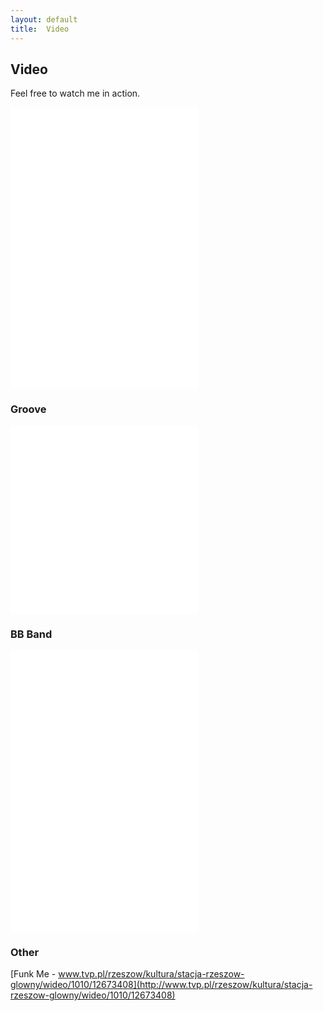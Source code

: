 ```yaml
---
layout: default
title:  Video
---
```


## Video

Feel free to watch me in action.

<div class="videowrapper">
<iframe src="//www.youtube.com/embed/YpnSd0R4z98" frameborder="0" allowfullscreen ></iframe>
</div>


<div class="videowrapper">
<iframe src="//www.youtube.com/embed/-ubqKYX_A6s" frameborder="0" allowfullscreen ></iframe>
</div> 

<div class="videowrapper">
<iframe src="//www.youtube.com/embed/eNHUnEzxhdk" frameborder="0" allowfullscreen></iframe>
</div>

### Groove

<div class="videowrapper">
<iframe src="//www.youtube.com/embed/UOZCgJUrZK0" frameborder="0" allowfullscreen></iframe>
</div>

<div class="videowrapper">
<iframe src="//www.youtube.com/embed/-vySY04NvCE" frameborder="0" allowfullscreen></iframe>
</div>


### BB Band

<div class="videowrapper">
<iframe src="//www.youtube.com/embed/4Dw9mwG4xis" frameborder="0" allowfullscreen></iframe>
</div>

<div class="videowrapper">
<iframe src="//www.youtube.com/embed/yWCLABhaL0A" frameborder="0" allowfullscreen></iframe>
</div>

<div class="videowrapper">
<iframe src="//www.youtube.com/embed/jqiZKo55bys" frameborder="0" allowfullscreen></iframe>
</div>

### Other

[Funk Me - www.tvp.pl/rzeszow/kultura/stacja-rzeszow-glowny/wideo/1010/12673408](http://www.tvp.pl/rzeszow/kultura/stacja-rzeszow-glowny/wideo/1010/12673408)



